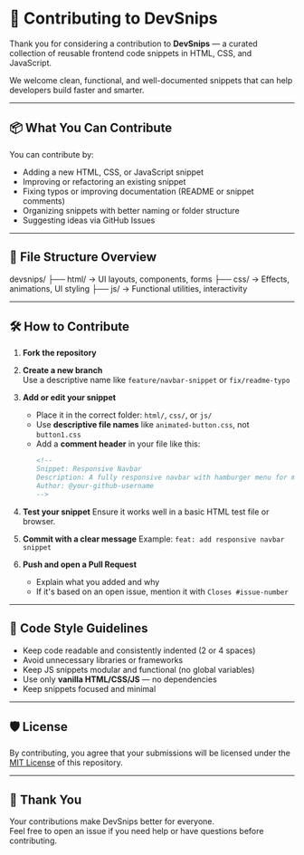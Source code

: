 # 🤝 Contributing to DevSnips

Thank you for considering a contribution to **DevSnips** — a curated collection of reusable frontend code snippets in HTML, CSS, and JavaScript.

We welcome clean, functional, and well-documented snippets that can help developers build faster and smarter.

---

## 📦 What You Can Contribute

You can contribute by:

- Adding a new HTML, CSS, or JavaScript snippet
- Improving or refactoring an existing snippet
- Fixing typos or improving documentation (README or snippet comments)
- Organizing snippets with better naming or folder structure
- Suggesting ideas via GitHub Issues

---

## 📁 File Structure Overview
devsnips/
├── html/ → UI layouts, components, forms
├── css/ → Effects, animations, UI styling
├── js/ → Functional utilities, interactivity


---

## 🛠 How to Contribute

1. **Fork the repository**  
2. **Create a new branch**  
   Use a descriptive name like `feature/navbar-snippet` or `fix/readme-typo`

3. **Add or edit your snippet**
   - Place it in the correct folder: `html/`, `css/`, or `js/`
   - Use **descriptive file names** like `animated-button.css`, not `button1.css`
   - Add a **comment header** in your file like this:
     ```html
     <!--
     Snippet: Responsive Navbar
     Description: A fully responsive navbar with hamburger menu for mobile view.
     Author: @your-github-username
     -->
     ```

4. **Test your snippet**
   Ensure it works well in a basic HTML test file or browser.

5. **Commit with a clear message**
   Example: `feat: add responsive navbar snippet`

6. **Push and open a Pull Request**
   - Explain what you added and why
   - If it's based on an open issue, mention it with `Closes #issue-number`

---

## 📌 Code Style Guidelines

- Keep code readable and consistently indented (2 or 4 spaces)
- Avoid unnecessary libraries or frameworks
- Keep JS snippets modular and functional (no global variables)
- Use only **vanilla HTML/CSS/JS** — no dependencies
- Keep snippets focused and minimal

---

## 🛡 License

By contributing, you agree that your submissions will be licensed under the [MIT License](LICENSE) of this repository.

---

## 🙌 Thank You

Your contributions make DevSnips better for everyone.  
Feel free to open an issue if you need help or have questions before contributing.
